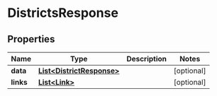 

# DistrictsResponse


## Properties

| Name | Type | Description | Notes |
|------------ | ------------- | ------------- | -------------|
|**data** | [**List&lt;DistrictResponse&gt;**](DistrictResponse.md) |  |  [optional] |
|**links** | [**List&lt;Link&gt;**](Link.md) |  |  [optional] |



